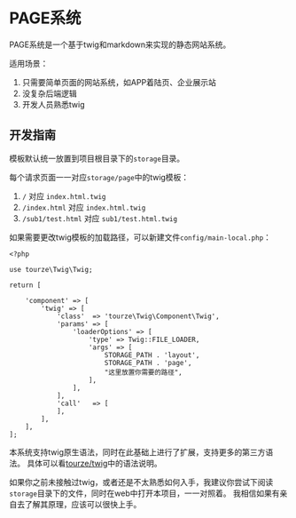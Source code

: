 # PAGE系统

PAGE系统是一个基于twig和markdown来实现的静态网站系统。

适用场景：

1. 只需要简单页面的网站系统，如APP着陆页、企业展示站
2. 没复杂后端逻辑
3. 开发人员熟悉twig

## 开发指南

模板默认统一放置到项目根目录下的`storage`目录。

每个请求页面一一对应`storage/page`中的twig模板：

1. `/` 对应 `index.html.twig`
2. `/index.html` 对应 `index.html.twig`
3. `/sub1/test.html` 对应 `sub1/test.html.twig`

如果需要更改twig模板的加载路径，可以新建文件`config/main-local.php`：

    <?php
    
    use tourze\Twig\Twig;
    
    return [
    
        'component' => [
            'twig' => [
                'class'  => 'tourze\Twig\Component\Twig',
                'params' => [
                    'loaderOptions' => [
                        'type' => Twig::FILE_LOADER,
                        'args' => [
                            STORAGE_PATH . 'layout',
                            STORAGE_PATH . 'page',
                            "这里放置你需要的路径",
                        ],
                    ],
                ],
                'call'   => [
                ],
            ],
        ],
    ];

本系统支持twig原生语法，同时在此基础上进行了扩展，支持更多的第三方语法。
具体可以看[tourze/twig](https://github.com/tourze/twig)中的语法说明。

如果你之前未接触过twig，或者还是不太熟悉如何入手，我建议你尝试下阅读`storage`目录下的文件，同时在web中打开本项目，一一对照着。
我相信如果有亲自去了解其原理，应该可以很快上手。